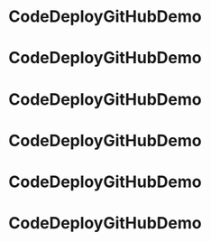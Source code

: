 # CodeDeployGitHubDemo
# CodeDeployGitHubDemo
# CodeDeployGitHubDemo
# CodeDeployGitHubDemo
# CodeDeployGitHubDemo
# CodeDeployGitHubDemo
